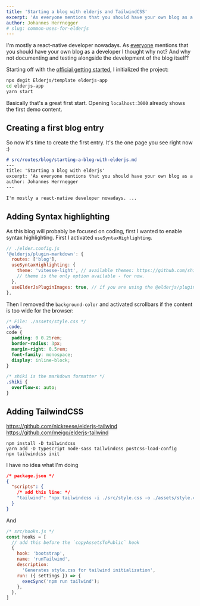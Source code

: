 ```yaml
---
title: 'Starting a blog with elderjs and TailwindCSS'
excerpt: 'As everyone mentions that you should have your own blog as a developer I thought why not building one with elderjs?'
author: Johannes Herrnegger
# slug: common-uses-for-elderjs
---
```


I'm mostly a react-native developer nowadays. As [everyone](https://lo-victoria.com/why-every-developer-should-start-blogging) mentions that you should have your own blog as a developer I thought why not? And why not documenting and testing alongside the development of the blog itself?

Starting off with the [official getting started](https://elderguide.com/tech/elderjs/), I initialized the project:
```zsh
npx degit Elderjs/template elderjs-app
cd elderjs-app
yarn start
```

Basically that's a great first start. Opening `localhost:3000` already shows the first demo content.

## Creating a first blog entry
So now it's time to create the first entry. It's the one page you see right now :)
````md
# src/routes/blog/starting-a-blog-with-elderjs.md
---
title: 'Starting a blog with elderjs'
excerpt: 'As everyone mentions that you should have your own blog as a developer I thought why not building one with elderjs?'
author: Johannes Herrnegger
---

I'm mostly a react-native developer nowadays. ...
````

## Adding Syntax highlighting
As this blog will probably be focused on coding, first I wanted to enable syntax highlighting. First I activated `useSyntaxHighlighting`.
```js
// ./elder.config.js
'@elderjs/plugin-markdown': {
  routes: ['blog'],
  useSyntaxHighlighting: {
    theme: 'vitesse-light', // available themes: https://github.com/shikijs/shiki/blob/main/docs/themes.md - try dark-plus or github-light
    // theme is the only option available - for now.
  },
  useElderJsPluginImages: true, // if you are using the @elderjs/plugin-images the plugin replace all markdown images with the {{picture src="" alt="" /}} shortcode.
},
```
Then I removed the `background-color` and activated scrollbars if the content is too wide for the browser:
```css
/* File: ./assets/style.css */
.code,
code {
  padding: 0 0.25rem;
  border-radius: 3px;
  margin-right: 0.5rem;
  font-family: monospace;
  display: inline-block;
}

/* shiki is the markdown formatter */
.shiki {
  overflow-x: auto;
}
```

## Adding TailwindCSS
https://github.com/nickreese/elderjs-tailwind
https://github.com/meigo/elderjs-tailwind
```shell
npm install -D tailwindcss
yarn add -D typescript node-sass tailwindcss postcss-load-config
npx tailwindcss init
```

I have no idea what I'm doing

```json
/* package.json */
{
  "scripts": {
    /* add this line: */
    "tailwind": "npx tailwindcss -i ./src/style.css -o ./assets/style.css"
  }
}
```

And

```js
/* src/hooks.js */
const hooks = [
  // add this before the `copyAssetsToPublic` hook
  {
    hook: 'bootstrap',
    name: 'runTailwind',
    description:
      'Generates style.css for tailwind initialization',
    run: ({ settings }) => {
      execSync('npm run tailwind');
    },
  },
]
```
